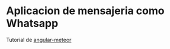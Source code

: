 # Aplicacion de mensajeria como Whatsapp

Tutorial de <a href="https://angular-meteor.com/tutorials/whatsapp/meteor/bootstrapping">angular-meteor</a>